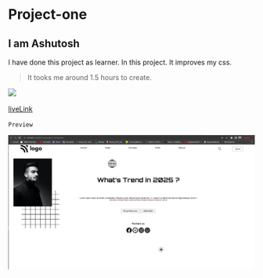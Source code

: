 # Project-one

## I am Ashutosh 

I have done this project as learner. In this project. It improves my css.

> It tooks me around 1.5 hours to create. 

![](https://img.shields.io/badge/Project--one%20-1.5hr-blue)

[liveLink]("www.google.com")

`Preview`

![Project Snapshot](https://github.com/ashutoshtiwari199/project-one/blob/master/assets/project-one.png)

